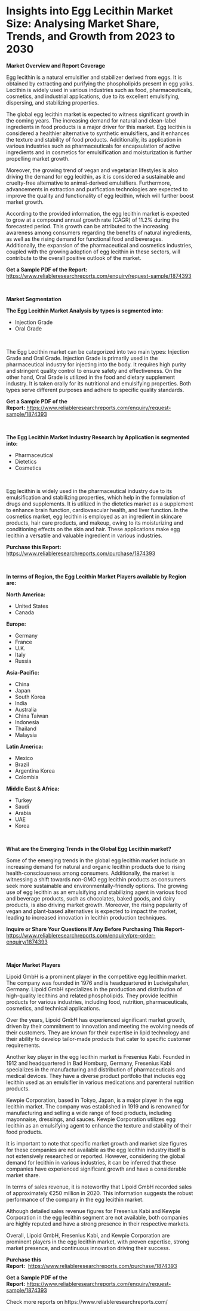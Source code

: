 <p><h1>Insights into Egg Lecithin Market Size: Analysing Market Share, Trends, and Growth from 2023 to 2030</h1></p><p><strong>Market Overview and Report Coverage</strong></p>
<p><p>Egg lecithin is a natural emulsifier and stabilizer derived from eggs. It is obtained by extracting and purifying the phospholipids present in egg yolks. Lecithin is widely used in various industries such as food, pharmaceuticals, cosmetics, and industrial applications, due to its excellent emulsifying, dispersing, and stabilizing properties.</p><p>The global egg lecithin market is expected to witness significant growth in the coming years. The increasing demand for natural and clean-label ingredients in food products is a major driver for this market. Egg lecithin is considered a healthier alternative to synthetic emulsifiers, and it enhances the texture and stability of food products. Additionally, its application in various industries such as pharmaceuticals for encapsulation of active ingredients and in cosmetics for emulsification and moisturization is further propelling market growth.</p><p>Moreover, the growing trend of vegan and vegetarian lifestyles is also driving the demand for egg lecithin, as it is considered a sustainable and cruelty-free alternative to animal-derived emulsifiers. Furthermore, advancements in extraction and purification technologies are expected to improve the quality and functionality of egg lecithin, which will further boost market growth.</p><p>According to the provided information, the egg lecithin market is expected to grow at a compound annual growth rate (CAGR) of 11.2% during the forecasted period. This growth can be attributed to the increasing awareness among consumers regarding the benefits of natural ingredients, as well as the rising demand for functional food and beverages. Additionally, the expansion of the pharmaceutical and cosmetics industries, coupled with the growing adoption of egg lecithin in these sectors, will contribute to the overall positive outlook of the market.</p></p>
<p><strong>Get a Sample PDF of the Report:</strong> <a href="https://www.reliableresearchreports.com/enquiry/request-sample/1874393">https://www.reliableresearchreports.com/enquiry/request-sample/1874393</a></p>
<p>&nbsp;</p>
<p><strong>Market Segmentation</strong></p>
<p><strong>The Egg Lecithin Market Analysis by types is segmented into:</strong></p>
<p><ul><li>Injection Grade</li><li>Oral Grade</li></ul></p>
<p>&nbsp;</p>
<p><p>The Egg Lecithin market can be categorized into two main types: Injection Grade and Oral Grade. Injection Grade is primarily used in the pharmaceutical industry for injecting into the body. It requires high purity and stringent quality control to ensure safety and effectiveness. On the other hand, Oral Grade is utilized in the food and dietary supplement industry. It is taken orally for its nutritional and emulsifying properties. Both types serve different purposes and adhere to specific quality standards.</p></p>
<p><strong>Get a Sample PDF of the Report:</strong>&nbsp;<a href="https://www.reliableresearchreports.com/enquiry/request-sample/1874393">https://www.reliableresearchreports.com/enquiry/request-sample/1874393</a></p>
<p>&nbsp;</p>
<p><strong>The Egg Lecithin Market Industry Research by Application is segmented into:</strong></p>
<p><ul><li>Pharmaceutical</li><li>Dietetics</li><li>Cosmetics</li></ul></p>
<p>&nbsp;</p>
<p><p>Egg lecithin is widely used in the pharmaceutical industry due to its emulsification and stabilizing properties, which help in the formulation of drugs and supplements. It is utilized in the dietetics market as a supplement to enhance brain function, cardiovascular health, and liver function. In the cosmetics market, egg lecithin is employed as an ingredient in skincare products, hair care products, and makeup, owing to its moisturizing and conditioning effects on the skin and hair. These applications make egg lecithin a versatile and valuable ingredient in various industries.</p></p>
<p><strong>Purchase this Report:</strong>&nbsp; <a href="https://www.reliableresearchreports.com/purchase/1874393">https://www.reliableresearchreports.com/purchase/1874393</a></p>
<p>&nbsp;</p>
<p><strong>In terms of Region, the Egg Lecithin Market Players available by Region are:</strong></p>
<p>
    <p> <strong> North America: </strong>
        <ul>
            <li>United States</li>
            <li>Canada</li>
        </ul>
        </p> 
    <p> <strong> Europe: </strong>
        <ul>
            <li>Germany</li>
            <li>France</li>
            <li>U.K.</li>
            <li>Italy</li>
            <li>Russia</li>
        </ul>
        </p> 
    <p> <strong> Asia-Pacific: </strong>
        <ul>
            <li>China</li>
            <li>Japan</li>
            <li>South Korea</li>
            <li>India</li>
            <li>Australia</li>
            <li>China Taiwan</li>
            <li>Indonesia</li>
            <li>Thailand</li>
            <li>Malaysia</li>
        </ul>
        </p> 
    <p> <strong> Latin America: </strong>
        <ul>
            <li>Mexico</li>
            <li>Brazil</li>
            <li>Argentina Korea</li>
            <li>Colombia</li>
        </ul>
        </p> 
    <p> <strong> Middle East & Africa: </strong>
        <ul>
            <li>Turkey</li>
            <li>Saudi</li>
            <li>Arabia</li>
            <li>UAE</li>
            <li>Korea</li>
        </ul>
    </p>
    </p>
<p>&nbsp;</p>
<p><strong>What are the Emerging Trends in the Global Egg Lecithin market?</strong></p>
<p><p>Some of the emerging trends in the global egg lecithin market include an increasing demand for natural and organic lecithin products due to rising health-consciousness among consumers. Additionally, the market is witnessing a shift towards non-GMO egg lecithin products as consumers seek more sustainable and environmentally-friendly options. The growing use of egg lecithin as an emulsifying and stabilizing agent in various food and beverage products, such as chocolates, baked goods, and dairy products, is also driving market growth. Moreover, the rising popularity of vegan and plant-based alternatives is expected to impact the market, leading to increased innovation in lecithin production techniques.</p></p>
<p><strong>Inquire or Share Your Questions If Any Before Purchasing This Report</strong>- <a href="https://www.reliableresearchreports.com/enquiry/pre-order-enquiry/1874393">https://www.reliableresearchreports.com/enquiry/pre-order-enquiry/1874393</a></p>
<p>&nbsp;</p>
<p><strong>Major Market Players</strong></p>
<p><p>Lipoid GmbH is a prominent player in the competitive egg lecithin market. The company was founded in 1976 and is headquartered in Ludwigshafen, Germany. Lipoid GmbH specializes in the production and distribution of high-quality lecithins and related phospholipids. They provide lecithin products for various industries, including food, nutrition, pharmaceuticals, cosmetics, and technical applications.</p><p>Over the years, Lipoid GmbH has experienced significant market growth, driven by their commitment to innovation and meeting the evolving needs of their customers. They are known for their expertise in lipid technology and their ability to develop tailor-made products that cater to specific customer requirements.</p><p>Another key player in the egg lecithin market is Fresenius Kabi. Founded in 1912 and headquartered in Bad Homburg, Germany, Fresenius Kabi specializes in the manufacturing and distribution of pharmaceuticals and medical devices. They have a diverse product portfolio that includes egg lecithin used as an emulsifier in various medications and parenteral nutrition products.</p><p>Kewpie Corporation, based in Tokyo, Japan, is a major player in the egg lecithin market. The company was established in 1919 and is renowned for manufacturing and selling a wide range of food products, including mayonnaise, dressings, and sauces. Kewpie Corporation utilizes egg lecithin as an emulsifying agent to enhance the texture and stability of their food products.</p><p>It is important to note that specific market growth and market size figures for these companies are not available as the egg lecithin industry itself is not extensively researched or reported. However, considering the global demand for lecithin in various industries, it can be inferred that these companies have experienced significant growth and have a considerable market share.</p><p>In terms of sales revenue, it is noteworthy that Lipoid GmbH recorded sales of approximately €250 million in 2020. This information suggests the robust performance of the company in the egg lecithin market.</p><p>Although detailed sales revenue figures for Fresenius Kabi and Kewpie Corporation in the egg lecithin segment are not available, both companies are highly reputed and have a strong presence in their respective markets.</p><p>Overall, Lipoid GmbH, Fresenius Kabi, and Kewpie Corporation are prominent players in the egg lecithin market, with proven expertise, strong market presence, and continuous innovation driving their success.</p></p>
<p><strong>Purchase this Report:</strong>&nbsp;&nbsp;<a href="https://www.reliableresearchreports.com/purchase/1874393">https://www.reliableresearchreports.com/purchase/1874393</a></p>
<p></p>
<p><strong>Get a Sample PDF of the Report:</strong>&nbsp;<a href="https://www.reliableresearchreports.com/enquiry/request-sample/1874393">https://www.reliableresearchreports.com/enquiry/request-sample/1874393</a></p>
<p>Check more reports on https://www.reliableresearchreports.com/</p>